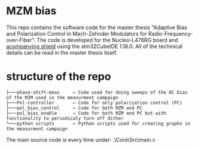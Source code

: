 # MZM bias
This repo contains the software code for the master thesis "Adaptive Bias and Polarization Control in Mach-Zehnder
Modulators for Radio-Frequency-over-Fiber". The code is developed for the Nucleo-L476RG board and [acompanying shield](https://github.com/Jens-C/Nucleo-shield) using the stm32CubeIDE 1.18.0. All of the techinical details can be read in the master thesis itself.

# structure of the repo
```
├───phase-shift-meas     ← Code used for doing sweeps of the DC bias of the MZM used in the measurment campaign
├───Pol-controller       ← Code for only polarization control (PC)
├───pol_bias_control     ← Code for both MZM and PC
├───pol_bias_enable      ← Code for both MZM and PC but with functionality to periodicaly turn off dither
└───python scripts       ← Python scripts used for creating graphs in the measurment campaign
```
The main source code is every time under:
 .\Core\Src\main.c


